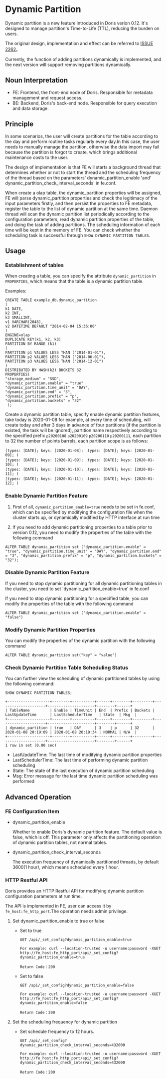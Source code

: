 <!-- 
Licensed to the Apache Software Foundation (ASF) under one
or more contributor license agreements.  See the NOTICE file
distributed with this work for additional information
regarding copyright ownership.  The ASF licenses this file
to you under the Apache License, Version 2.0 (the
"License"); you may not use this file except in compliance
with the License.  You may obtain a copy of the License at

  http://www.apache.org/licenses/LICENSE-2.0

Unless required by applicable law or agreed to in writing,
software distributed under the License is distributed on an
"AS IS" BASIS, WITHOUT WARRANTIES OR CONDITIONS OF ANY
KIND, either express or implied.  See the License for the
specific language governing permissions and limitations
under the License.
-->

# Dynamic Partition

Dynamic partition is a new feature introduced in Doris verion 0.12. It's designed to manage partition's Time-to-Life (TTL), reducing the burden on users.

The original design, implementation and effect can be referred to [ISSUE 2262](https://github.com/apache/incubator-doris/issues/2262)。

Currently, the function of adding partitions dynamically is implemented, and the next version will support removing partitions dynamically.

## Noun Interpretation

* FE: Frontend, the front-end node of Doris. Responsible for metadata management and request access.
* BE: Backend, Doris's back-end node. Responsible for query execution and data storage.

## Principle

In some scenarios, the user will create partitions for the table according to the day and perform routine tasks regularly every day.In this case, the user needs to manually manage the partition, otherwise the data import may fail because the partition is forgot to create, which brings additional maintenance costs to the user.

The design of implementation is that FE will starts a background thread that determines whether or not to start the thread and the scheduling frequency of the thread based on the parameters' dynamic_partition_enable 'and' dynamic_partition_check_interval_seconds' in fe.conf.

When create a olap table, the dynamic_partition properties will be assigned, FE will parse dynamic_partition properties and check the legitimacy of the input parameters firstly, and then persist the properties to FE metadata, register the table to the list of dynamic partition at the same time. Daemon thread will scan the dynamic partition list periodically according to the configuration parameters, 
read dynamic partition properties of the table, and doing the task of adding partitions. The scheduling information of each time will be kept in the memory of FE. You can check whether the scheduling task is successful through `SHOW DYNAMIC PARTITION TABLES`.

## Usage

### Establishment of tables

When creating a table, you can specify the attribute `dynamic_partition` in `PROPERTIES`, which means that the table is a dynamic partition table.
    
Examples:

```
CREATE TABLE example_db.dynamic_partition
(
k1 DATE,
k2 INT,
k3 SMALLINT,
v1 VARCHAR(2048),
v2 DATETIME DEFAULT "2014-02-04 15:36:00"
)
ENGINE=olap
DUPLICATE KEY(k1, k2, k3)
PARTITION BY RANGE (k1)
(
PARTITION p1 VALUES LESS THAN ("2014-01-01"),
PARTITION p2 VALUES LESS THAN ("2014-06-01"),
PARTITION p3 VALUES LESS THAN ("2014-12-01")
)
DISTRIBUTED BY HASH(k2) BUCKETS 32
PROPERTIES(
"storage_medium" = "SSD",
"dynamic_partition.enable" = "true"
"dynamic_partition.time_unit" = "DAY",
"dynamic_partition.end" = "3",
"dynamic_partition.prefix" = "p",
"dynamic_partition.buckets" = "32"
 );
```
Create a dynamic partition table, specify enable dynamic partition features, take today is 2020-01-08 for example, at every time of scheduling, will create today and after 3 days in advance of four partitions 
(if the partition is existed, the task will be ignored), partition name respectively according to the specified prefix ` p20200108 ` ` p20200109 ` ` p20200110 ` ` p20200111 `, each partition to 32 the number of points barrels, each partition scope is as follows:
```
[types: [DATE]; keys: [2020-01-08]; ‥types: [DATE]; keys: [2020-01-09]; )
[types: [DATE]; keys: [2020-01-09]; ‥types: [DATE]; keys: [2020-01-10]; )
[types: [DATE]; keys: [2020-01-10]; ‥types: [DATE]; keys: [2020-01-11]; )
[types: [DATE]; keys: [2020-01-11]; ‥types: [DATE]; keys: [2020-01-12]; )
```
    
### Enable Dynamic Partition Feature

1. First of all, `dynamic_partition_enable=true` needs to be set in fe.conf, which can be specified by modifying the configuration file when the cluster starts up, or dynamically modified by HTTP interface at run time

2. If you need to add dynamic partitioning properties to a table prior to version 0.12, you need to modify the properties of the table with the following command
```
ALTER TABLE dynamic_partition set ("dynamic_partition.enable" = "true", "dynamic_partition.time_unit" = "DAY", "dynamic_partition.end" = "3", "dynamic_partition.prefix" = "p", "dynamic_partition.buckets" = "32");
```

### Disable Dynamic Partition Feature

If you need to stop dynamic partitioning for all dynamic partitioning tables in the cluster, you need to set 'dynamic_partition_enable=true' in fe.conf

If you need to stop dynamic partitioning for a specified table, you can modify the properties of the table with the following command
```
ALTER TABLE dynamic_partition set ("dynamic_partition.enable" = "false")
```

### Modify Dynamic Partition Properties

You can modify the properties of the dynamic partition with the following command
```
ALTER TABLE dynamic_partition set("key" = "value")
```

### Check Dynamic Partition Table Scheduling Status

You can further view the scheduling of dynamic partitioned tables by using the following command:

```    
SHOW DYNAMIC PARTITION TABLES;

+-------------------+--------+----------+------+--------+---------+---------------------+---------------------+--------+------+
| TableName         | Enable | TimeUnit | End  | Prefix | Buckets | LastUpdateTime      | LastSchedulerTime   | State  | Msg  |
+-------------------+--------+----------+------+--------+---------+---------------------+---------------------+--------+------+
| dynamic_partition | true   | DAY      | 3    | p      | 32      | 2020-01-08 20:19:09 | 2020-01-08 20:19:34 | NORMAL | N/A  |
+-------------------+--------+----------+------+--------+---------+---------------------+---------------------+--------+------+
1 row in set (0.00 sec)

```
    
* LastUpdateTime: The last time of modifying dynamic partition properties 
* LastSchedulerTime:   The last time of performing dynamic partition scheduling
* State:    The state of the last execution of dynamic partition scheduling
* Msg:  Error message for the last time dynamic partition scheduling was performed 

## Advanced Operation

### FE Configuration Item

* dynamic\_partition\_enable

    Whether to enable Doris's dynamic partition feature. The default value is false, which is off. This parameter only affects the partitioning operation of dynamic partition tables, not normal tables.
    
* dynamic\_partition\_check\_interval\_seconds

    The execution frequency of dynamically partitioned threads, by default 3600(1 hour), which means scheduled every 1 hour.
    
### HTTP Restful API

Doris provides an HTTP Restful API for modifying dynamic partition configuration parameters at run time.

The API is implemented in FE, user can access it by `fe_host:fe_http_port`.The operation needs admin privilege.

1. Set dynamic_partition_enable to true or false
    
    * Set to true
    
        ```
        GET /api/_set_config?dynamic_partition_enable=true
        
        For example: curl --location-trusted -u username:password -XGET http://fe_host:fe_http_port/api/_set_config?dynamic_partition_enable=true
        
        Return Code：200
        ```
        
    * Set to false
    
        ```
        GET /api/_set_config?dynamic_partition_enable=false
        
        For example: curl --location-trusted -u username:password -XGET http://fe_host:fe_http_port/api/_set_config?dynamic_partition_enable=false
        
        Return Code：200
        ```
    
2.  Set the scheduling frequency for dynamic partition 
    
    * Set schedule frequency to 12 hours.
        
        ```
        GET /api/_set_config?dynamic_partition_check_interval_seconds=432000
        
        For example: curl --location-trusted -u username:password -XGET http://fe_host:fe_http_port/api/_set_config?dynamic_partition_check_interval_seconds=432000
        
        Return Code：200
        ```
